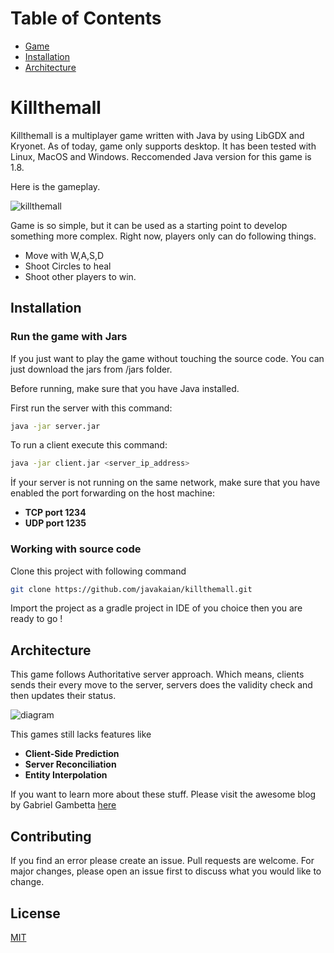 # Table of Contents

* [Game](#killthemall)
* [Installation](#installation)
* [Architecture](#architecture)


# Killthemall

Killthemall is a multiplayer game written with Java by using LibGDX and Kryonet. As of today, game only supports desktop. It has been tested with Linux, MacOS and Windows. Reccomended Java version for this game is 1.8.

Here is the gameplay.

![killthemall](https://user-images.githubusercontent.com/6486180/112219522-2a41a580-8c36-11eb-94f8-d14932747d5a.gif)

Game is so simple, but it can be used as a starting point to develop something more complex. Right now, players only can do following things.
- Move with W,A,S,D
- Shoot Circles to heal
- Shoot other players to win.


## Installation

### Run the game with Jars

If you just want to play the game without touching the source code. You can just download the jars from /jars folder.

Before running, make sure that you have Java installed.

First run the server with this command:

```bash
java -jar server.jar
```
To run a client execute this command:

```bash
java -jar client.jar <server_ip_address>
```
İf your server is not running on the same network, make sure that you have enabled the port forwarding on the host machine:
- **TCP port 1234**
- **UDP port 1235**

### Working with source code

Clone this project with following command

```bash
git clone https://github.com/javakaian/killthemall.git
```
Import the project as a gradle project in IDE of you choice then you are ready to go !


## Architecture

This game follows Authoritative server approach. Which means, clients sends their every move to the server, servers does the validity check and then updates their status.

![diagram](https://user-images.githubusercontent.com/6486180/112293306-0e281d80-8ca3-11eb-838d-dd2b0fbad063.png)


This games still lacks features like

- **Client-Side Prediction**
- **Server Reconciliation**
- **Entity Interpolation**

If you want to learn more about these stuff. Please visit the awesome blog by Gabriel Gambetta [here](https://www.gabrielgambetta.com/client-side-prediction-server-reconciliation.html)




## Contributing

If you find an error please create an issue. Pull requests are welcome. For major changes, please open an issue first to discuss what you would like to change.


## License
[MIT](https://choosealicense.com/licenses/mit/)


